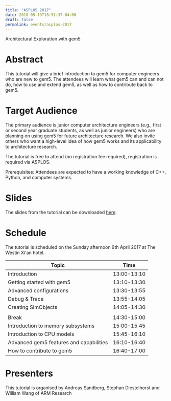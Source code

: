 ```yaml
---
title: "ASPLOS 2017"
date: 2018-05-13T18:51:37-04:00
draft: false
permalink: events/asplos-2017
---
```


Architectural Exploration with gem5

# Abstract

This tutorial will give a brief introduction to gem5 for computer
engineers who are new to gem5. The attendees will learn what gem5 can
and can not do, how to use and extend gem5, as well as how to contribute
back to gem5.

# Target Audience

The primary audience is junior computer architecture engineers (e.g.,
first or second year graduate students, as well as junior engineers) who
are planning on using gem5 for future architecture research. We also
invite others who want a high-level idea of how gem5 works and its
applicability to architecture research.

The tutorial is free to attend (no registration fee required),
registration is required via ASPLOS.

Prerequisites: Attendees are expected to have a working knowledge of
C++, Python, and computer systems.

# Slides

The slides from the tutorial can be downloaded
[here](/assets/files/ASPLOS2017_gem5_tutorial.pdf).

# Schedule

The tutorial is scheduled on the Sunday afternoon 9th April 2017 at The
Westin Xi'an hotel.

| Topic                                   | Time        |
| --------------------------------------- | ----------- |
| Introduction                            | 13:00-13:10 |
| Getting started with gem5               | 13:10-13:30 |
| Advanced configurations                 | 13:30-13:55 |
| Debug & Trace                           | 13:55-14:05 |
| Creating SimObjects                     | 14:05-14:30 |
|  |
| Break                                   | 14:30-15:00 |
| Introduction to memory subsystems       | 15:00-15:45 |
| Introduction to CPU models              | 15:45-16:10 |
| Advanced gem5 features and capabilities | 16:10-16:40 |
| How to contribute to gem5               | 16:40-17:00 |

# Presenters

This tutorial is organised by Andreas Sandberg, Stephan Diestelhorst and
William Wang of ARM Research
